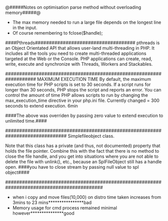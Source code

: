 @#####Notes on optimisation parse method without overloading memory#####@
- The max memory needed to run a large file depends on the longest line in the input.
- Of course remembering to fclose($handle);



####Pthreads####################################
pthreads is an Object Orientated API that allows user-land multi-threading in PHP.
It includes all the tools you need to create multi-threaded applications targeted at the Web or the Console.
PHP applications can create, read, write, execute and synchronize with Threads, Workers and Stackables.

###################################################################
MAXIMUM EXECUTION TIME
By default, the maximum execution time for PHP scripts is set to 30 seconds.
If a script runs for longer than 30 seconds, PHP stops the script and reports an error.
You can control the amount of time PHP allows scripts to run by changing
the max_execution_time directive in your php.ini file.
Currently changed = 300 seconds to extend execution. 6min

####The above was overriden by passing zero value to extend execution to unlimited time.####

##############################################################################
Simplefileobject class.

Note that this class has a private (and thus, not documented) property that holds the file pointer.
Combine this with the fact that there is no method to close the file handle, and you get into situations
where you are not able to delete the file with unlink(), etc., because an SplFileObject still has a handle open.
####you have to close stream by passing null value to spl object####

###########################################################################################
- when i copy and move files(10,000) on distro time taken increases from 3mins to 23 mins****************bad
- Memory usage for cmd process remained minimal however***************good
